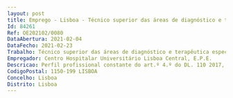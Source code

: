 ```yaml
--- 
layout: post
title: Emprego - Lisboa - Técnico superior das áreas de diagnóstico e terapêutica especialista
Id: 84261
Ref: OE202102/0080
DataAbertura: 2021-02-04
DataFecho: 2021-02-23
Trabalho: Técnico superior das áreas de diagnóstico e terapêutica especialista
Empregador: Centro Hospitalar Universitário Lisboa Central, E.P.E.
Descricao: Perfil profissional constante do art.º 4.º do DL. 110 2017, e art.º 5.º do DL. 111 2017, ambos de 31 08, verificando se quando ao conteúdo funcional da categoria de TSDT especialista o disposto nos art.ºs 8.º e 9.º, e 9.º e 10.º dos referidos diplomas, respetivamente.
CodigoPostal: 1150-199 LISBOA
Concelho: Lisboa
Distrito: Lisboa
--- 
```

